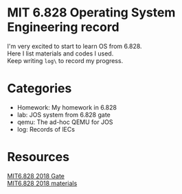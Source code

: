 # MIT 6.828 Operating System Engineering record

I'm very excited to start to learn OS from 6.828.  
Here I list materials and codes I used.  
Keep writing `log\` to record my progress.  

# Categories
* Homework: My homework in 6.828
* lab: JOS system from 6.828 gate
* qemu: The ad-hoc QEMU for JOS  
* log: Records of lECs

# Resources  
[MIT6.828 2018 Gate](https://pdos.csail.mit.edu/6.828/2018/schedule.html)  
[MIT6.828 2018 materials](https://pdos.csail.mit.edu/6.828/2018/reference.html)

